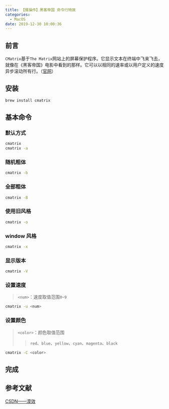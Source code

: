 ```yaml
---
title: 【骚操作】黑客帝国 命令行特效
categories:
  - MacOS
date: 2019-12-30 10:00:36
---
```


## 前言

`CMatrix`基于`The Matrix`网站上的屏幕保护程序。它显示文本在终端中飞来飞去，就像在《黑客帝国》电影中看到的那样。它可以以相同的速率或以用户定义的速度异步滚动所有行。（[官网](https://github.com/abishekvashok/cmatrix)）

<!-- more -->

## 安装

``` sh
brew install cmatrix
```

## 基本命令

### 默认方式

``` sh
cmatrix
cmatrix -a
```

### 随机粗体

``` sh
cmatrix -b
```

### 全部粗体

``` sh
cmatrix -B
```

### 使用旧风格

``` sh
cmatrix -o
```

### window 风格

``` sh
cmatrix -x
```

### 显示版本

``` sh
cmatrix -V
```

### 设置速度

> `<num>`：速度取值范围`0~9`

``` sh
cmatrix -u <num>
```

### 设置颜色

> `<color>`：颜色取值范围
>> `red`、`blue`、`yellow`、`cyan`、`magenta`、`black`

``` sh
cmatrix -C <color>
```

## 完成

## 参考文献

[CSDN——漠效](https://blog.csdn.net/GX_1_11_real/article/details/81238879)


